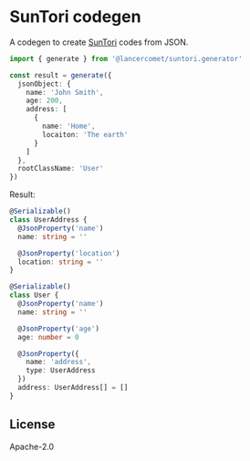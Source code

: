 # SunTori codegen

A codegen to create [SunTori](https://github.com/LancerComet/SunTori/tree/master/packages/suntori) codes from JSON.

```ts
import { generate } from '@lancercomet/suntori.generator'

const result = generate({
  jsonObject: {
    name: 'John Smith',
    age: 200,
    address: [
      {
        name: 'Home',
        locaiton: 'The earth'
      }
    ]
  },
  rootClassName: 'User'
})
```

Result:

```ts
@Serializable()
class UserAddress {
  @JsonProperty('name')
  name: string = ''

  @JsonProperty('location')
  location: string = ''
}

@Serializable()
class User {
  @JsonProperty('name')
  name: string = ''

  @JsonProperty('age')
  age: number = 0

  @JsonProperty({
    name: 'address',
    type: UserAddress
  })
  address: UserAddress[] = []
}
```

## License

Apache-2.0
